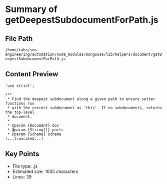 # Summary of getDeepestSubdocumentForPath.js
  
## File Path
`/home/tabs/seo-engineering/automation/node_modules/mongoose/lib/helpers/document/getDeepestSubdocumentForPath.js`

## Content Preview
```
'use strict';

/**
 * Find the deepest subdocument along a given path to ensure setter functions run
 * with the correct subdocument as `this`. If no subdocuments, returns the top-level
 * document.
 *
 * @param {Document} doc
 * @param {String[]} parts
 * @param {Schema} schema
[...truncated...]
```

## Key Points
- File type: .js
- Estimated size: 1035 characters
- Lines: 39
